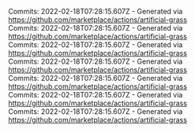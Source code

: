 Commits: 2022-02-18T07:28:15.607Z - Generated via https://github.com/marketplace/actions/artificial-grass
<br>
Commits: 2022-02-18T07:28:15.607Z - Generated via https://github.com/marketplace/actions/artificial-grass
<br>
Commits: 2022-02-18T07:28:15.607Z - Generated via https://github.com/marketplace/actions/artificial-grass
<br>
Commits: 2022-02-18T07:28:15.607Z - Generated via https://github.com/marketplace/actions/artificial-grass
<br>
Commits: 2022-02-18T07:28:15.607Z - Generated via https://github.com/marketplace/actions/artificial-grass
<br>
Commits: 2022-02-18T07:28:15.607Z - Generated via https://github.com/marketplace/actions/artificial-grass
<br>
Commits: 2022-02-18T07:28:15.607Z - Generated via https://github.com/marketplace/actions/artificial-grass
<br>
